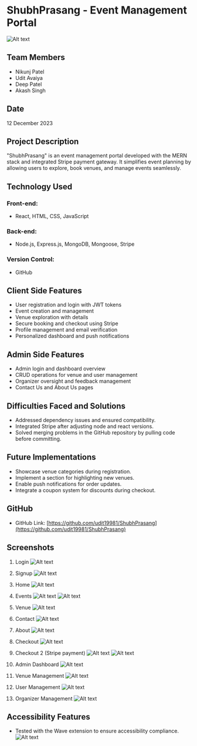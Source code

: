 # ShubhPrasang - Event Management Portal
![Alt text](logo.png)

## Team Members
- Nikunj Patel
- Udit Avaiya
- Deep Patel
- Akash Singh

## Date
12 December 2023

## Project Description
"ShubhPrasang" is an event management portal developed with the MERN stack and integrated Stripe payment gateway. It simplifies event planning by allowing users to explore, book venues, and manage events seamlessly.

## Technology Used
### Front-end:
- React, HTML, CSS, JavaScript

### Back-end:
- Node.js, Express.js, MongoDB, Mongoose, Stripe

### Version Control:
- GitHub

## Client Side Features
- User registration and login with JWT tokens
- Event creation and management
- Venue exploration with details
- Secure booking and checkout using Stripe
- Profile management and email verification
- Personalized dashboard and push notifications

## Admin Side Features
- Admin login and dashboard overview
- CRUD operations for venue and user management
- Organizer oversight and feedback management
- Contact Us and About Us pages

## Difficulties Faced and Solutions
- Addressed dependency issues and ensured compatibility.
- Integrated Stripe after adjusting node and react versions.
- Solved merging problems in the GitHub repository by pulling code before committing.

## Future Implementations
- Showcase venue categories during registration.
- Implement a section for highlighting new venues.
- Enable push notifications for order updates.
- Integrate a coupon system for discounts during checkout.

## GitHub
- GitHub Link: [https://github.com/udit19981/ShubhPrasang](https://github.com/udit19981/ShubhPrasang)

## Screenshots
1) Login
![Alt text](image-1.png)

2) Signup
![Alt text](image-2.png)

3) Home
![Alt text](image-3.png)

4) Events
![Alt text](image-4.png)
![Alt text](image-5.png)

5) Venue
![Alt text](image-6.png)

6) Contact
![Alt text](image-7.png)

7) About
![Alt text](image-8.png)

8) Checkout
![Alt text](image-9.png)

9) Checkout 2 (Stripe payment)
![Alt text](image-10.png)
![Alt text](image-11.png)

10) Admin Dashboard
![Alt text](image-12.png)

11) Venue Management
![Alt text](image-13.png)

12) User Management
![Alt text](image-14.png)

13) Organizer Management
![Alt text](image-15.png)

## Accessibility Features
- Tested with the Wave extension to ensure accessibility compliance.
![Alt text](image.png)